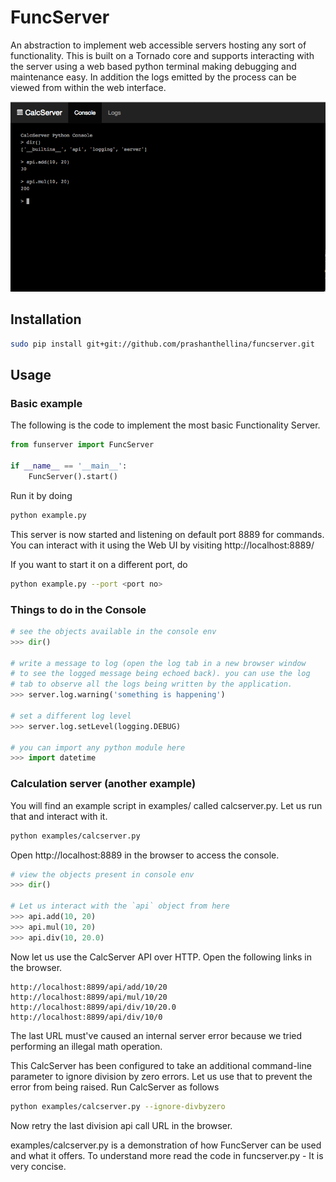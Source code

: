# FuncServer

An abstraction to implement web accessible servers hosting any sort of functionality. This is built on a Tornado core and supports interacting with the server using a web based python terminal making debugging and maintenance easy. In addition the logs emitted by the process can be viewed from within the web interface.

![Image](./calcserver.png?raw=true)

## Installation
``` bash
sudo pip install git+git://github.com/prashanthellina/funcserver.git
```

## Usage

### Basic example

The following is the code to implement the most basic Functionality Server.

``` python
from funserver import FuncServer

if __name__ == '__main__':
    FuncServer().start()
```

Run it by doing

``` bash
python example.py
```

This server is now started and listening on default port 8889 for commands. You can interact with it using the Web UI by visiting http://localhost:8889/

If you want to start it on a different port, do

``` bash
python example.py --port <port no>
```

### Things to do in the Console

``` python
# see the objects available in the console env
>>> dir()

# write a message to log (open the log tab in a new browser window
# to see the logged message being echoed back). you can use the log
# tab to observe all the logs being written by the application.
>>> server.log.warning('something is happening')

# set a different log level
>>> server.log.setLevel(logging.DEBUG)

# you can import any python module here
>>> import datetime
```

### Calculation server (another example)

You will find an example script in examples/ called calcserver.py. Let us run that and interact with it.

``` bash
python examples/calcserver.py
```

Open http://localhost:8889 in the browser to access the console.

``` python
# view the objects present in console env
>>> dir()

# Let us interact with the `api` object from here
>>> api.add(10, 20)
>>> api.mul(10, 20)
>>> api.div(10, 20.0)
```

Now let us use the CalcServer API over HTTP. Open the following links in the browser.

```
http://localhost:8899/api/add/10/20
http://localhost:8899/api/mul/10/20
http://localhost:8899/api/div/10/20.0
http://localhost:8899/api/div/10/0
```

The last URL must've caused an internal server error because we tried performing an illegal math operation.

This CalcServer has been configured to take an additional command-line parameter to ignore division by zero errors. Let us use that to prevent the error from being raised. Run CalcServer as follows

``` bash
python examples/calcserver.py --ignore-divbyzero
```

Now retry the last division api call URL in the browser.

examples/calcserver.py is a demonstration of how FuncServer can be used and what it offers. To understand more read the code in funcserver.py - It is very concise.
